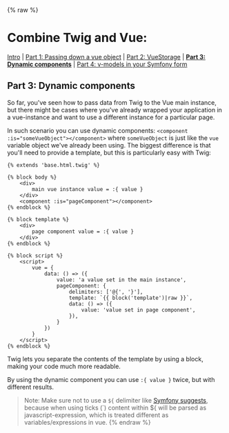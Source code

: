 {% raw %}
# Combine Twig and Vue: 

 [Intro](guide-vue-twig.md)
| [Part 1: Passing down a vue object](guide-vue-twig-part-1-object.md)
| [Part 2: VueStorage](guide-vue-twig-part-2-storage.md)
| **[Part 3: Dynamic components](guide-vue-twig-part-3-dynamic-components.md)**
| [Part 4: v-models in your Symfony form](guide-vue-twig-part-4-form.md)

## Part 3: Dynamic components

So far, you've seen how to pass data from Twig to the Vue main instance, but there might be cases
where you've already wrapped your application in a vue-instance and want to use a different instance
for a particular page. 

In such scenario you can use dynamic components: `<component :is="someVueObject"></component>`
where `someVueObject` is just like the `vue` variable object we've already been using. 
The biggest difference is that you'll need to provide a template, but this is particularly easy with Twig:

```twig
{% extends 'base.html.twig' %}

{% block body %}
    <div>
        main vue instance value = :{ value }
    </div>
    <component :is="pageComponent"></component>
{% endblock %}

{% block template %}
    <div>
        page component value = :{ value }
    </div>
{% endblock %}

{% block script %}
    <script>
        vue = {
            data: () => ({
                value: 'a value set in the main instance',
                pageComponent: {
                    delimiters: ['@{', '}'],
                    template: `{{ block('template')|raw }}`,
                    data: () => ({
                        value: 'value set in page component',
                    }),
                }
            })
        }
    </script>
{% endblock %}
```

Twig lets you separate the contents of the template by using a block, making your code much more readable.

By using the dynamic component you can use `:{ value }` twice, but with different results.

> Note: Make sure not to use a `${` delimiter like 
>[Symfony suggests](https://symfony.com/doc/current/frontend/encore/vuejs.html#using-vue-inside-twig-templates),
>because when using ticks (`) content within ${ will be parsed as javascript-expression, which is treated different as
> variables/expressions in vue.
{% endraw %}